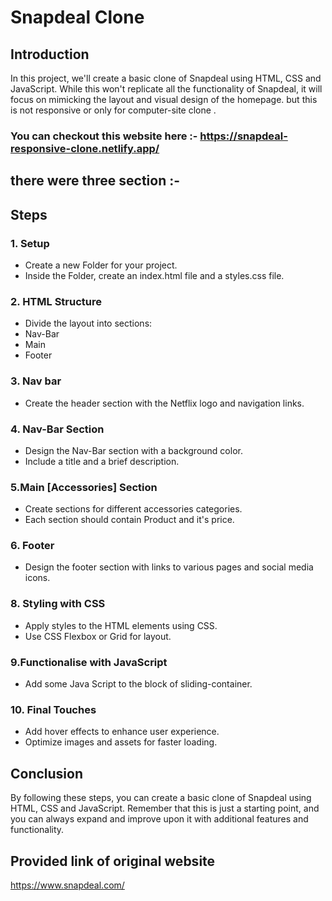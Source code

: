 # Snapdeal Clone

## Introduction
In this project, we'll create a basic clone of Snapdeal using HTML, CSS and JavaScript. While this won't replicate all the functionality of Snapdeal, it will focus on mimicking the layout and visual design of the homepage.
but this is not responsive or only for computer-site clone .

### You can checkout this website here :- https://snapdeal-responsive-clone.netlify.app/

## there were three section :-

## Steps

### 1. Setup
-  Create a new Folder for your project.
-  Inside the Folder, create an index.html file and a styles.css file.

### 2. HTML Structure
 - Divide the layout into sections:
  - Nav-Bar
  - Main
  - Footer

### 3. Nav bar
   - Create the header section with the Netflix logo and navigation links.

### 4. Nav-Bar Section
  - Design the Nav-Bar section with a background color.
  - Include a title and a brief description.

### 5.Main [Accessories] Section
  - Create sections for different accessories categories.
  - Each section should contain Product and it's price.

### 6. Footer
  - Design the footer section with links to various pages and social media icons.

### 8. Styling with CSS
  - Apply styles to the HTML elements using CSS.
  - Use CSS Flexbox or Grid for layout.

### 9.Functionalise with JavaScript
  - Add some Java Script to the block of sliding-container.
  
### 10. Final Touches
  - Add hover effects to enhance user experience.
  - Optimize images and assets for faster loading.

## Conclusion
By following these steps, you can create a basic clone of Snapdeal using HTML, CSS and JavaScript. Remember that this is just a starting point, and you can always expand and improve upon it with additional features and functionality.

## Provided link of original website
https://www.snapdeal.com/

